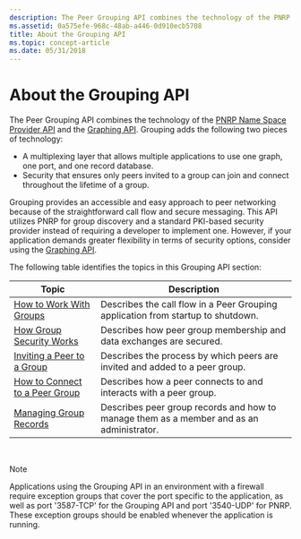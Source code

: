 ```yaml
---
description: The Peer Grouping API combines the technology of the PNRP Name Space Provider API and the Graphing API.
ms.assetid: 0a575efe-968c-48ab-a446-0d910ecb5708
title: About the Grouping API
ms.topic: concept-article
ms.date: 05/31/2018
---
```


# About the Grouping API

The Peer Grouping API combines the technology of the [PNRP Name Space Provider API](pnrp-namespace-provider-api.md) and the [Graphing API](graphing-api.md). Grouping adds the following two pieces of technology:

-   A multiplexing layer that allows multiple applications to use one graph, one port, and one record database.
-   Security that ensures only peers invited to a group can join and connect throughout the lifetime of a group.

Grouping provides an accessible and easy approach to peer networking because of the straightforward call flow and secure messaging. This API utilizes PNRP for group discovery and a standard PKI-based security provider instead of requiring a developer to implement one. However, if your application demands greater flexibility in terms of security options, consider using the [Graphing API](about-the-graphing-api.md).

The following table identifies the topics in this Grouping API section:

| Topic                                                                | Description                                                                              |
|----------------------------------------------------------------------|------------------------------------------------------------------------------------------|
| [How to Work With Groups](how-to-work-with-groups.md)               | Describes the call flow in a Peer Grouping application from startup to shutdown.         |
| [How Group Security Works](how-group-security-works.md)             | Describes how peer group membership and data exchanges are secured.                      |
| [Inviting a Peer to a Group](inviting-a-peer-to-a-group.md)         | Describes the process by which peers are invited and added to a peer group.              |
| [How to Connect to a Peer Group](how-to-connect-to-a-peer-group.md) | Describes how a peer connects to and interacts with a peer group.                        |
| [Managing Group Records](managing-group-records.md)                 | Describes peer group records and how to manage them as a member and as an administrator. |



 

> [!Note]  
> Applications using the Grouping API in an environment with a firewall require exception groups that cover the port specific to the application, as well as port '3587-TCP' for the Grouping API and port '3540-UDP' for PNRP. These exception groups should be enabled whenever the application is running.

 

 

 



